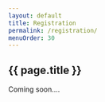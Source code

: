 ```yaml
---
layout: default
title: Registration
permalink: /registration/
menuOrder: 30
---
```


## {{ page.title }}		

Coming soon.... 

<!--
	<iframe src="./registration_files/viewform.html" width="760" height="500" frameborder="0" marginheight="0" marginwidth="0">Loading...</iframe>
-->
	

